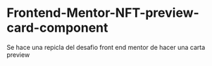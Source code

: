 # Frontend-Mentor-NFT-preview-card-component
Se hace una repicla del desafio front end mentor de hacer una carta preview
